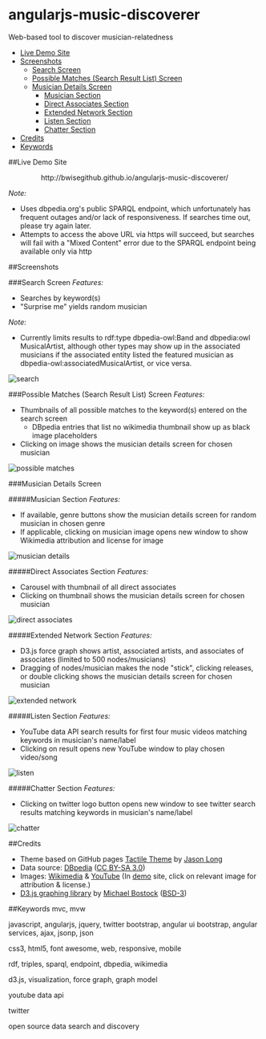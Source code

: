 angularjs-music-discoverer
==========================
Web-based tool to discover musician-relatedness

<!---TOC generated by https://github.com/amaiorano/md-to-toc-->
- [Live Demo Site](#live-demo-site)
- [Screenshots](#screenshots)
  - [Search Screen](#search-screen)
  - [Possible Matches (Search Result List) Screen](#possible-matches-search-result-list-screen)
  - [Musician Details Screen](#musician-details-screen)
      - [Musician Section](#musician-section)
      - [Direct Associates Section](#direct-associates-section)
      - [Extended Network Section](#extended-network-section)
      - [Listen Section](#listen-section)
      - [Chatter Section](#chatter-section)
- [Credits](#credits)
- [Keywords](#keywords)

##Live Demo Site
<p align="center">http://bwisegithub.github.io/angularjs-music-discoverer/</p>

*Note:*
* Uses dbpedia.org's public SPARQL endpoint, which unfortunately has frequent outages and/or lack of responsiveness.  If searches time out, please try again later.
* Attempts to access the above URL via https will succeed, but searches will fail with a "Mixed Content" error due to the SPARQL endpoint being available only via http

##Screenshots

###Search Screen
*Features:*
* Searches by keyword(s)
* "Surprise me" yields random musician

*Note:*
* Currently limits results to rdf:type dbpedia-owl:Band and dbpedia:owl MusicalArtist, although other types may show up in the associated musicians if the associated entity listed the featured musician as dbpedia-owl:associatedMusicalArtist, or vice versa.

![search](screenshots/search.jpg)

###Possible Matches (Search Result List) Screen
*Features:*
* Thumbnails of all possible matches to the keyword(s) entered on the search screen
  * DBpedia entries that list no wikimedia thumbnail show up as black image placeholders
* Clicking on image shows the musician details screen for chosen musician

![possible matches](screenshots/possible_matches.jpg)

###Musician Details Screen

#####Musician Section
*Features:*
* If available, genre buttons show the musician details screen for random musician in chosen genre
* If applicable, clicking on musician image opens new window to show Wikimedia attribution and license for image

![musician details](screenshots/featured.jpg)

#####Direct Associates Section
*Features:*
* Carousel with thumbnail of all direct associates
* Clicking on thumbnail shows the musician details screen for chosen musician

![direct associates](screenshots/direct_associates.jpg)

#####Extended Network Section
*Features:*
* D3.js force graph shows artist, associated artists, and associates of associates (limited to 500 nodes/musicians)
* Dragging of nodes/musician makes the node "stick", clicking releases, or double clicking shows the musician details screen for chosen musician

![extended network](screenshots/extended_network.jpg)

#####Listen Section
*Features:*
* YouTube data API search results for first four music videos matching keywords in musician's name/label
* Clicking on result opens new YouTube window to play chosen video/song

![listen](screenshots/listen.jpg)

#####Chatter Section
*Features:*
* Clicking on twitter logo button opens new window to see twitter search results matching keywords in musician's name/label

![chatter](screenshots/chatter.jpg)

##Credits
* Theme based on GitHub pages <a target="_blank" href="https://github.com/jasonlong/tactile-theme">Tactile Theme</a> by <a target="_blank" href="https://twitter.com/jasonlong">Jason Long</a>
* Data source: <a target="_blank" href="http://dbpedia.org">DBpedia</a> (<a target="_blank" href="https://creativecommons.org/licenses/by-sa/3.0/">CC BY-SA 3.0</a>)
* Images: <a target="_blank" href="https://commons.wikimedia.org">Wikimedia</a> &amp; <a target="_blank" href="https://www.youtube.com">YouTube</a> (In <a href="http://bwisegithub.github.io/angularjs-music-discoverer/">demo</a> site, click on relevant image for attribution &amp; license.)
* <a target="_blank" href="https://github.com/mbostock/d3">D3.js graphing library</a> by <a target="_blank" href="https://github.com/mbostock">Michael Bostock</a> (<a target="_blank" href="https://github.com/mbostock/d3/blob/master/LICENSE">BSD-3</a>)

##Keywords
mvc, mvw

javascript, angularjs, jquery, twitter bootstrap, angular ui bootstrap, angular services, ajax, jsonp, json

css3, html5, font awesome, web, responsive, mobile

rdf, triples, sparql, endpoint, dbpedia, wikimedia

d3.js, visualization, force graph, graph model

youtube data api

twitter

open source data search and discovery
